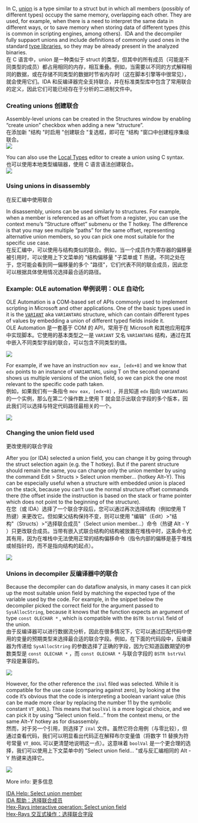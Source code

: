 In C, [union](https://en.cppreference.com/w/c/language/union) is a type similar to a struct but in which all members (possibly of different types) occupy the same memory, overlapping each other. They are used, for example, when there is a need to interpret the same data in different ways, or to save memory when storing data of different types (this is common in scripting engines, among others).  IDA and the decompiler fully suppaort unions and include definitions of commonly used ones in the standard [type libraries](https://hex-rays.com/blog/igors-tip-of-the-week-60-type-libraries/), so they may be already present in the analyzed binaries.  
在 C 语言中，union 是一种类似于 struct 的类型，但其中的所有成员（可能是不同类型的成员）都占用相同的内存，相互重叠。例如，当需要以不同的方式解释相同的数据，或在存储不同类型的数据时节省内存时（这在脚本引擎等中很常见），就会使用它们。IDA 和反编译器完全支持联合，并在标准类型库中包含了常用联合的定义，因此它们可能已经存在于分析的二进制文件中。

### Creating unions 创建联合

Assembly-level unions can be created in the Structures window by enabling “create union” checkbox when adding a new “structure”.  
在添加新 "结构 "时启用 "创建联合 "复选框，即可在 "结构 "窗口中创建程序集级联合。  
![](assets/2022/02/union_create.png)

You can also use the [Local Types](https://hex-rays.com/blog/igor-tip-of-the-week-11-quickly-creating-structures/) editor to create a union using C syntax.  
也可以使用本地类型编辑器，使用 C 语言语法创建联合。  
![](assets/2022/02/union_create2.png)

### Using unions in disassembly  
在反汇编中使用联合

In disassembly, unions can be used similarly to structures. For example, when a member is referenced as an offset from a register, you can use the context menu’s “Structure offset” submenu or the T hotkey. The difference is that you may see multiple “paths” for the same offset, representing alternative union members, so you can pick one most suitable for the specific use case.  
在反汇编中，可以使用与结构类似的联合。例如，当一个成员作为寄存器的偏移量被引用时，可以使用上下文菜单的 "结构偏移量 "子菜单或 T 热键。不同之处在于，您可能会看到同一偏移量的多个 "路径"，它们代表不同的联合成员，因此您可以根据具体使用情况选择最合适的路径。

### Example: OLE automation 举例说明：OLE 自动化

OLE Automation is a COM-based set of APIs commonly used to implement scripting in Microsoft and other applications. One of the basic types used in it is the [`VARIANT`](https://docs.microsoft.com/en-us/windows/win32/api/oaidl/ns-oaidl-variant) aka `VARIANTARG` structure, which can contain different types of values by embedding a union of different typed fields inside it.  
OLE Automation 是一套基于 COM 的 API，常用于在 Microsoft 和其他应用程序中实现脚本。它使用的基本类型之一是 `VARIANT` 又名 `VARIANTARG` 结构，通过在其中嵌入不同类型字段的联合，可以包含不同类型的值。

![](assets/2022/02/union_variant.png)

For example, if we have an instruction `mov eax, [edx+8]` and we know that `edx` points to an instance of `VARIANTARG`, using T on the second operand shows us multiple versions of the union field, so we can pick the one most relevant to the specific code path taken.  
例如，如果我们有一条指令 `mov eax, [edx+8]` ，并且知道 `edx` 指向 `VARIANTARG` 的一个实例，那么在第二个操作数上使用 T 就会显示出联合字段的多个版本，因此我们可以选择与特定代码路径最相关的一个。

![](assets/2022/02/union_stroff.png)

### Changing the union field used  
更改使用的联合字段

After you (or IDA) selected a union field, you can change it by going through the struct selection again (e.g. the T hotkey). But if the parent structure should remain the same, you can change only the union member by using the command Edit > Structs > Select union member… (hotkey Alt–Y). This can be especially useful when a structure with embedded union is placed on the stack, because you can’t use the normal structure offset commands there (the offset inside the instruction is based on the stack or frame pointer which does not point to the beginning of the structure).  
在您（或 IDA）选择了一个联合字段后，您可以通过再次选择结构（例如使用 T 热键）来更改它。但如果父结构保持不变，则可以使用 "编辑"（Edit）>"结构"（Structs）>"选择联合成员"（Select union member...）命令（热键 Alt - Y ）只更改联合成员。当带有嵌入式联合结构的结构被放置在堆栈中时，这条命令尤其有用，因为在堆栈中无法使用正常的结构偏移命令（指令内部的偏移是基于堆栈或帧指针的，而不是指向结构的起点）。

![](assets/2022/02/union_select.png)

### Unions in decompiler 反编译器中的联合

Because the decompiler can do dataflow analysis, in many cases it can pick up the most suitable union field by matching the expected type of the variable used by the code. For example, in the snippet below the decompiler picked the correct field for the argument passed to `SysAllocString`, because it knows that the function expects an argument of type `const OLECHAR *` , which is compatible with the `BSTR bstrVal` field of the union.  
由于反编译器可以进行数据流分析，因此在很多情况下，它可以通过匹配代码中使用的变量的预期类型来选择最合适的联合字段。例如，在下面的代码段中，反编译器为传递给 `SysAllocString` 的参数选择了正确的字段，因为它知道函数期望的参数类型是 `const OLECHAR *` ，而 `const OLECHAR *` 与联合字段的 `BSTR bstrVal` 字段是兼容的。

![](assets/2022/02/union_decompiler.png)

However, for the other reference the `iVal` filed was selected. While it is compatible for the use case (comparing against zero), by looking at the code it’s obvious that the code is interpreting a boolean variant value (this can be made more clear by replacing the number 11 by the symbolic constant `VT_BOOL`). This means that `boolVal` is a more logical choice, and we can pick it by using “Select union field…” from the context menu, or the same Alt–Y hotkey as for disassembly.  
然而，对于另一个引用，则选择了 `iVal` 文件。虽然它符合用例（与零比较），但通过查看代码，我们可以明显看出代码正在解释布尔变量值（将数字 11 替换为符号常量 `VT_BOOL` 可以更清楚地说明这一点）。这意味着 `boolVal` 是一个更合理的选择，我们可以使用上下文菜单中的 "Select union field... "或与反汇编相同的 Alt - Y 热键来选择它。

![](assets/2022/02/union_decompiler_sel.png)

More info: 更多信息

[IDA Help: Select union member  
IDA 帮助：选择联合成员](https://www.hex-rays.com/products/ida/support/idadoc/498.shtml)  
[Hex-Rays interactive operation: Select union field  
Hex-Rays 交互式操作：选择联合字段](https://hex-rays.com/products/decompiler/manual/cmd_select_union_field.shtml)